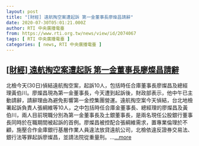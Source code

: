 ```yaml
---
layout: post
title: "[財經] 遠航掏空案遭起訴 第一金董事長廖燦昌請辭"
date: 2020-07-30T05:01:21.000Z
author: RTI 中央廣播電臺
from: https://www.rti.org.tw/news/view/id/2074067
tags: [ RTI 中央廣播電臺 ]
categories: [ news, RTI 中央廣播電臺 ]
---
```

<!--1596085281000-->
[[財經] 遠航掏空案遭起訴 第一金董事長廖燦昌請辭](https://www.rti.org.tw/news/view/id/2074067)
------

<div>
北檢今天(30日)偵結遠航掏空案，起訴10人，包括時任合庫董事長廖燦昌及總經理黃伯川。廖燦昌現為第一金董事長，今天遭到起訴後，財政部表示，他中午已主動請辭，請辭理由為避免影響第一金控集團營運。遠航掏空案今天偵結，台北地檢署起訴負責人張綱維等10人，之中包括時任合庫金董事長、總經理的廖燦昌及黃伯川，兩人目前現職分別為第一金董事長及土銀董事長，是兩名現任公股銀行董事長同時於在職期間被起訴的首例。廖燦昌被控配合張綱維需求，置專業倫理於不顧，施壓合作金庫銀行基層作業人員違法放貸遠航公司，北檢依違反證券交易法、銀行法等罪起訴廖燦昌，並請法院從重量刑。...<a target="_blank" href="https://www.rti.org.tw/news/view/id/2074067">...more</a>
</div>
